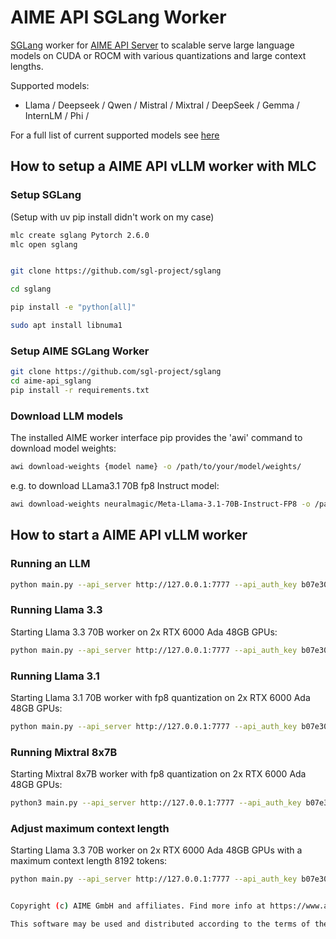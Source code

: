 # AIME API SGLang Worker

 [SGLang](https://docs.sglang.ai/) worker for [AIME API Server](https://github.com/aime-team/aime-api-server) to scalable serve large language models on CUDA or ROCM with various quantizations and large context lengths.

Supported models:

- Llama / Deepseek / Qwen / Mistral / Mixtral / DeepSeek / Gemma / InternLM / Phi /

For a full list of current supported models see [here](https://docs.sglang.ai/supported_models/generative_models.html)


## How to setup a AIME API vLLM worker with MLC

### Setup SGLang

(Setup with uv pip install didn't work on my case)

```bash
mlc create sglang Pytorch 2.6.0 
mlc open sglang


git clone https://github.com/sgl-project/sglang

cd sglang

pip install -e "python[all]"

sudo apt install libnuma1

```
### Setup AIME SGLang Worker

```bash
git clone https://github.com/sgl-project/sglang
cd aime-api_sglang
pip install -r requirements.txt

```

### Download LLM models

The installed AIME worker interface pip provides the 'awi' command to download model weights:

```bash
awi download-weights {model name} -o /path/to/your/model/weights/
```

e.g. to download LLama3.1 70B fp8 Instruct model:

```bash
awi download-weights neuralmagic/Meta-Llama-3.1-70B-Instruct-FP8 -o /path/to/your/model/weights/
```

## How to start a AIME API vLLM worker

### Running an LLM

```bash
python main.py --api_server http://127.0.0.1:7777 --api_auth_key b07e305b50505ca2b3284b4ae5f65d1 --model-path /path/to/your/model/weights/your_llm/ --job_type job_type_name --max_batch_size 8 --tensor-parallel-size 2
```

### Running Llama 3.3

Starting Llama 3.3 70B worker on 2x RTX 6000 Ada 48GB GPUs:

```bash
python main.py --api_server http://127.0.0.1:7777 --api_auth_key b07e305b50505ca2b3284b4ae5f65d1 --model-path /path/to/your/model/weights/Llama-3.3-70B-Instruct --job_type llama3_3 --max_batch_size 8 --tensor-parallel-size 2
```


### Running Llama 3.1

Starting Llama 3.1 70B worker with fp8 quantization on 2x RTX 6000 Ada 48GB GPUs:

```bash
python main.py --api_server http://127.0.0.1:7777 --api_auth_key b07e305b50505ca2b3284b4ae5f65d1 --model-path /path/to/your/model/weights/Llama-3.1-70B-Instruct-fp8 --job_type llama3_1 --max_batch_size 8 --tensor-parallel-size 2
```

### Running Mixtral 8x7B

Starting Mixtral 8x7B worker with fp8 quantization on 2x RTX 6000 Ada 48GB GPUs:

```bash
python3 main.py --api_server http://127.0.0.1:7777 --api_auth_key b07e305b50505ca2b3284b4ae5f65d1 --model-path /path/to/your/model/weights/Mixtral-8x7B-Instruct-v0.1-hf --job-type mixtral --max_batch_size 8 --tensor-parallel-size 2
```

### Adjust maximum context length


Starting Llama 3.3 70B worker on 2x RTX 6000 Ada 48GB GPUs with a maximum context length 8192 tokens:

```bash
python main.py --api_server http://127.0.0.1:7777 --api_auth_key b07e305b50505ca2b3284b4ae5f65d1 --model-path /path/to/your/model/weights/Llama-3.3-70B-Instruct --job_type llama3_3 --max_batch_size 8 --tensor-parallel-size 2 --context-length 8192


Copyright (c) AIME GmbH and affiliates. Find more info at https://www.aime.info/api

This software may be used and distributed according to the terms of the MIT LICENSE
